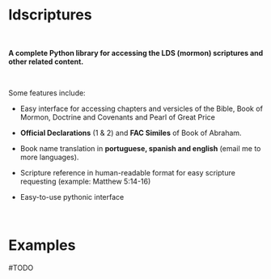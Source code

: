 ldscriptures
============

 

**A complete Python library for accessing the LDS (mormon) scriptures and other
related content.**

 

Some features include:

-   Easy interface for accessing chapters and versicles of the Bible, Book of Mormon, Doctrine and Covenants and Pearl of Great Price

-   **Official Declarations** (1 & 2) and **FAC Similes** of Book of Abraham.

-   Book name translation in **portuguese, spanish and english** (email me to
    more languages).

-   Scripture reference in human-readable format for easy scripture requesting
    (example: Matthew 5:14-16)

-   Easy-to-use pythonic interface

 

Examples
========

\#TODO
